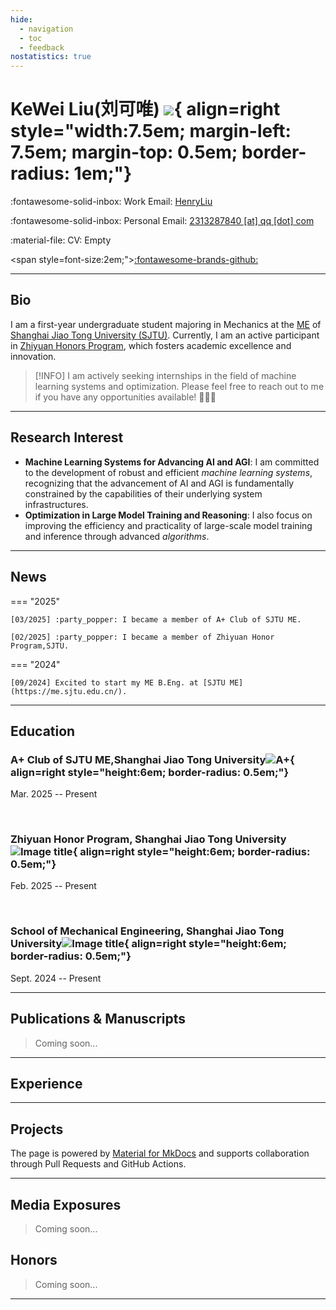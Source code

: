 ```yaml
---
hide:
  - navigation
  - toc
  - feedback
nostatistics: true
---
```


# KeWei Liu(刘可唯) ![](./academy.assets/avatar1.jpg){ align=right style="width:7.5em; margin-left: 7.5em; margin-top: 0.5em; border-radius: 1em;"}

<!--:fontawesome-solid-building: Office: [424, 60 5th Ave, New York, NY 10011](https://maps.app.goo.gl/N7m2fM5EbM3TToB79)-->

:fontawesome-solid-inbox: Work Email: [HenryLiu](mailto:HenryLiu13550060700@sjtu.edu.cn)

:fontawesome-solid-inbox: Personal Email: [2313287840 [at] qq [dot] com](mailto:2313287840@qq.com)

:material-file: CV: Empty

<span style=font-size:2em;">[:fontawesome-brands-github:](https://github.com/6chHenry)</span>

---

## Bio

I am a first-year undergraduate student majoring in Mechanics at the [ME](https://me.sjtu.edu.cn/) of [Shanghai Jiao Tong University (SJTU)](https://en.sjtu.edu.cn/). Currently, I am an active participant in [Zhiyuan Honors Program](https://en.zhiyuan.sjtu.edu.cn/), which fosters academic excellence and innovation.

> [!INFO] I am actively seeking internships in the field of machine learning systems and optimization. Please feel free to reach out to me if you have any opportunities available! 🥰🥰🥰


---

## Research Interest

- **Machine Learning Systems for Advancing AI and AGI**: I am committed to the development of robust and efficient *machine learning systems*, recognizing that the advancement of AI and AGI is fundamentally constrained by the capabilities of their underlying system infrastructures.
- **Optimization in Large Model Training and Reasoning**: I also focus on improving the efficiency and practicality of large-scale model training and inference through advanced *algorithms*.

---

## News

=== "2025"

    [03/2025] :party_popper: I became a member of A+ Club of SJTU ME.
    
    [02/2025] :party_popper: I became a member of Zhiyuan Honor Program,SJTU.

=== "2024"

    [09/2024] Excited to start my ME B.Eng. at [SJTU ME](https://me.sjtu.edu.cn/).

---

## Education

### A+ Club of SJTU ME,Shanghai Jiao Tong University![A+](./academy.assets/aplus.jpg){ align=right style="height:6em; border-radius: 0.5em;"}

Mar. 2025 -- Present

<br>

### Zhiyuan Honor Program, Shanghai Jiao Tong University![Image title](./academy.assets/sjtu.png){ align=right style="height:6em; border-radius: 0.5em;"}

Feb. 2025 -- Present

<br>

### School of Mechanical Engineering, Shanghai Jiao Tong University![Image title](./academy.assets/sjtu-1740821286474-3.png){ align=right style="height:6em; border-radius: 0.5em;"}

Sept. 2024 -- Present

---

## Publications & Manuscripts

> Coming soon...

---

## Experience

---

## Projects

The page is powered by [Material for MkDocs](https://squidfunk.github.io/mkdocs-material/) and supports collaboration through Pull Requests and GitHub Actions.

---

## Media Exposures

> Coming soon...

## Honors

> Coming soon...

---



<div align="center">
    <div align="center" style="width:20%">
        <script type="text/javascript" id="clustrmaps" src="//clustrmaps.com/map_v2.js?d=_1g20YoX1boCjXuxcNhGdbnRQiA2LG8IlLZwCYTAPUQ&cl=ffffff&w=a"></script>
    </div>
</div>

